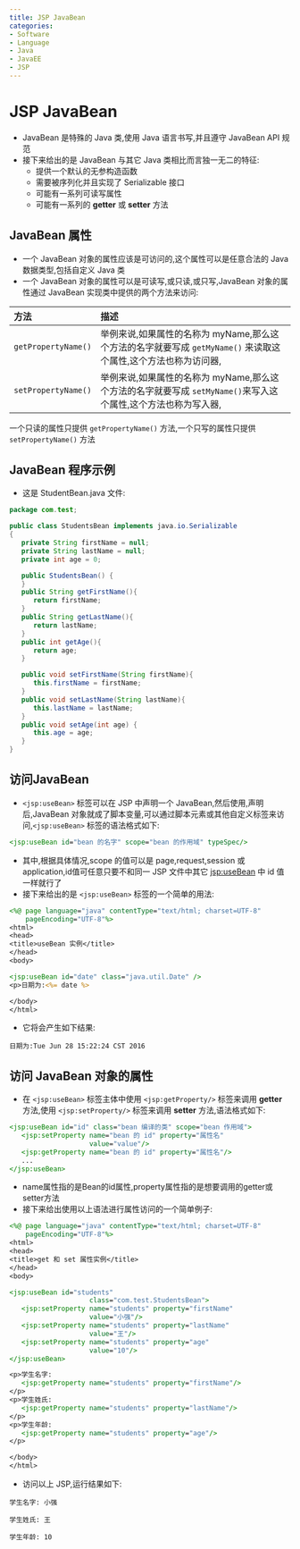 ```yaml
---
title: JSP JavaBean
categories:
- Software
- Language
- Java
- JavaEE
- JSP
---
```

# JSP JavaBean

- JavaBean 是特殊的 Java 类,使用 Java 语言书写,并且遵守 JavaBean API 规范
- 接下来给出的是 JavaBean 与其它 Java 类相比而言独一无二的特征:
    - 提供一个默认的无参构造函数
    - 需要被序列化并且实现了 Serializable 接口
    - 可能有一系列可读写属性
    - 可能有一系列的 **getter** 或 **setter** 方法

## JavaBean 属性

- 一个 JavaBean 对象的属性应该是可访问的,这个属性可以是任意合法的 Java 数据类型,包括自定义 Java 类
- 一个 JavaBean 对象的属性可以是可读写,或只读,或只写,JavaBean 对象的属性通过 JavaBean 实现类中提供的两个方法来访问:

| 方法                | 描述                                                         |
| :------------------ | :----------------------------------------------------------- |
| `getPropertyName()` | 举例来说,如果属性的名称为 myName,那么这个方法的名字就要写成 `getMyName()` 来读取这个属性,这个方法也称为访问器, |
| `setPropertyName()` | 举例来说,如果属性的名称为 myName,那么这个方法的名字就要写成 `setMyName()`来写入这个属性,这个方法也称为写入器, |

一个只读的属性只提供 `getPropertyName()` 方法,一个只写的属性只提供 `setPropertyName()` 方法

## JavaBean 程序示例

- 这是 StudentBean.java 文件:

```java
package com.test;

public class StudentsBean implements java.io.Serializable
{
   private String firstName = null;
   private String lastName = null;
   private int age = 0;

   public StudentsBean() {
   }
   public String getFirstName(){
      return firstName;
   }
   public String getLastName(){
      return lastName;
   }
   public int getAge(){
      return age;
   }

   public void setFirstName(String firstName){
      this.firstName = firstName;
   }
   public void setLastName(String lastName){
      this.lastName = lastName;
   }
   public void setAge(int age) {
      this.age = age;
   }
}
```

## 访问JavaBean

- `<jsp:useBean>` 标签可以在 JSP 中声明一个 JavaBean,然后使用,声明后,JavaBean 对象就成了脚本变量,可以通过脚本元素或其他自定义标签来访问,`<jsp:useBean>` 标签的语法格式如下:

```jsp
<jsp:useBean id="bean 的名字" scope="bean 的作用域" typeSpec/>
```

- 其中,根据具体情况,scope 的值可以是 page,request,session 或 application,id值可任意只要不和同一 JSP 文件中其它 <jsp:useBean> 中 id 值一样就行了
- 接下来给出的是 `<jsp:useBean>` 标签的一个简单的用法:

```jsp
<%@ page language="java" contentType="text/html; charset=UTF-8"
    pageEncoding="UTF-8"%>
<html>
<head>
<title>useBean 实例</title>
</head>
<body>

<jsp:useBean id="date" class="java.util.Date" />
<p>日期为:<%= date %>

</body>
</html>
```

- 它将会产生如下结果:

```
日期为:Tue Jun 28 15:22:24 CST 2016
```

## 访问 JavaBean 对象的属性

- 在 `<jsp:useBean>` 标签主体中使用 `<jsp:getProperty/>` 标签来调用 **getter** 方法,使用 `<jsp:setProperty/>` 标签来调用 **setter** 方法,语法格式如下:

```jsp
<jsp:useBean id="id" class="bean 编译的类" scope="bean 作用域">
   <jsp:setProperty name="bean 的 id" property="属性名"
                    value="value"/>
   <jsp:getProperty name="bean 的 id" property="属性名"/>
   ...
</jsp:useBean>
```

- name属性指的是Bean的id属性,property属性指的是想要调用的getter或setter方法
- 接下来给出使用以上语法进行属性访问的一个简单例子:

```jsp
<%@ page language="java" contentType="text/html; charset=UTF-8"
    pageEncoding="UTF-8"%>
<html>
<head>
<title>get 和 set 属性实例</title>
</head>
<body>

<jsp:useBean id="students"
                    class="com.test.StudentsBean">
   <jsp:setProperty name="students" property="firstName"
                    value="小强"/>
   <jsp:setProperty name="students" property="lastName"
                    value="王"/>
   <jsp:setProperty name="students" property="age"
                    value="10"/>
</jsp:useBean>

<p>学生名字:
   <jsp:getProperty name="students" property="firstName"/>
</p>
<p>学生姓氏:
   <jsp:getProperty name="students" property="lastName"/>
</p>
<p>学生年龄:
   <jsp:getProperty name="students" property="age"/>
</p>

</body>
</html>
```

- 访问以上 JSP,运行结果如下:

```
学生名字: 小强

学生姓氏: 王

学生年龄: 10
```